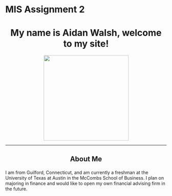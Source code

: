 # MIS Assignment 2

<h1 style="text-align: center;">My name is Aidan Walsh, welcome to my site!</h1>

<center><img src="https://www.google.com/url?sa=i&url=https%3A%2F%2Ftwitter.com%2Faidan_walsh40&psig=AOvVaw1ABqeTTiGFPu1yJUjk-hh5&ust=1618967512147000&source=images&cd=vfe&ved=0CAIQjRxqFwoTCKDLkuTRi_ACFQAAAAAdAAAAABAD" width="265" height="266" align="BOTTOM" /></center><hr />

<h2 style="text-align: center;"><p><strong>About Me</strong></p></h2>

<p>I am from Guilford, Connecticut, and am currently a freshman at the University of Texas at Austin in the McCombs School of Business. I plan on majoring in finance and would like to open my own financial advising firm in the future. <br /><br /></p>
